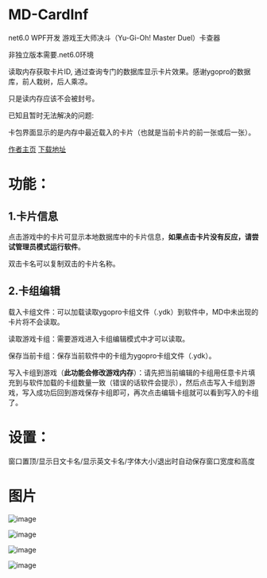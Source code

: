 # MD-CardInf

net6.0 WPF开发  游戏王大师决斗（Yu-Gi-Oh! Master Duel）卡查器

非独立版本需要.net6.0环境

读取内存获取卡片ID, 通过查询专门的数据库显示卡片效果。感谢ygopro的数据库，前人栽树，后人乘凉。

只是读内存应该不会被封号。

已知且暂时无法解决的问题: 

卡包界面显示的是内存中最近载入的卡片（也就是当前卡片的前一张或后一张）。

[作者主页](https://www.acfun.cn/u/353448)   [下载地址](https://github.com/J31why/MD-CardInfo/releases)

# 功能：
## 1.卡片信息

点击游戏中的卡片可显示本地数据库中的卡片信息，**如果点击卡片没有反应，请尝试管理员模式运行软件**。

双击卡名可以复制双击的卡片名称。

## 2.卡组编辑

载入卡组文件：可以加载读取ygopro卡组文件（.ydk）到软件中，MD中未出现的卡片将不会读取。

读取游戏卡组：需要游戏进入卡组编辑模式中才可以读取。

保存当前卡组：保存当前软件中的卡组为ygopro卡组文件（.ydk）。

写入卡组到游戏（**此功能会修改游戏内存**）：请先把当前编辑的卡组用任意卡片填充到与软件加载的卡组数量一致（错误的话软件会提示），然后点击写入卡组到游戏，写入成功后回到游戏保存卡组即可，再次点击编辑卡组就可以看到写入的卡组了。

# 设置：
窗口置顶/显示日文卡名/显示英文卡名/字体大小/退出时自动保存窗口宽度和高度


# 图片
![image](https://github.com/J31why/MD-CardInfo/blob/master/MD-CardInfo/image3.png?raw=true)

![image](https://github.com/J31why/MD-CardInfo/blob/master/MD-CardInfo/image4.png?raw=true)

![image](https://github.com/J31why/MD-CardInfo/blob/master/MD-CardInfo/image2.png?raw=true)

![image](https://github.com/J31why/MD-CardInfo/blob/master/MD-CardInfo/image1.png?raw=true)
